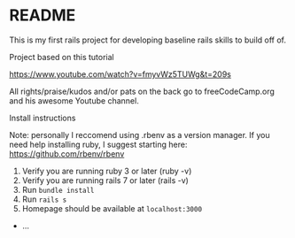 # README

This is my first rails project for developing baseline rails skills to build off of.

Project based on this tutorial

https://www.youtube.com/watch?v=fmyvWz5TUWg&t=209s

All rights/praise/kudos and/or pats on the back go to freeCodeCamp.org and his awesome Youtube
channel.

Install instructions

Note: personally I reccomend using .rbenv as a version manager. If you need help installing ruby, I
suggest starting here: https://github.com/rbenv/rbenv

1. Verify you are running ruby 3 or later (ruby -v)
2. Verify you are running rails 7 or later (rails -v)
3. Run `bundle install`
4. Run `rails s`
5. Homepage should be available at `localhost:3000`


* ...
